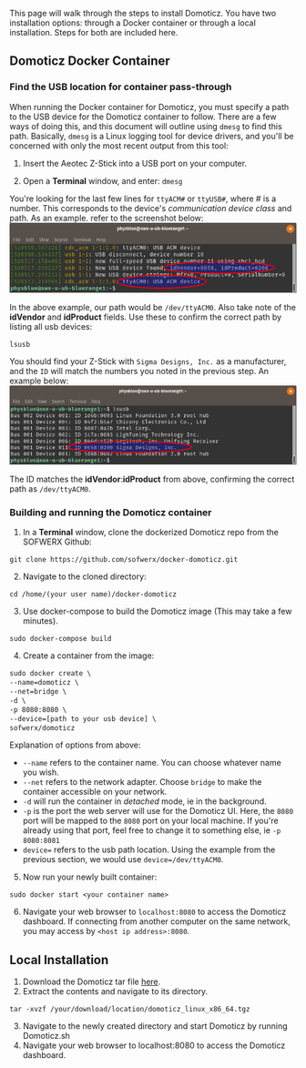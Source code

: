 This page will walk through the steps to install Domoticz. You have two installation options: through a Docker container or through a local installation. Steps for both are included here.

## Domoticz Docker Container
### Find the USB location for container pass-through
When running the Docker container for Domoticz, you must specify a path to the USB device for the Domoticz container to follow. There are a few ways of doing this, and this document will outline using `dmesg` to find this path. Basically, `dmesg` is a Linux logging tool for device drivers, and you'll be concerned with only the most recent output from this tool:

1. Insert the Aeotec Z-Stick into a USB port on your computer.

2. Open a **Terminal** window, and enter:
`dmesg`

You're looking for the last few lines for `ttyACM#` or `ttyUSB#`, where # is a number. This corresponds to the device's _communication device class_ and path. As an example. refer to the screenshot below:
![](s-out-dmesg.png)

In the above example, our path would be `/dev/ttyACM0`.  Also take note of the **idVendor** and **idProduct** fields. Use these to confirm the correct path by listing all usb devices:
```
lsusb
```
You should find your Z-Stick with `Sigma Designs, Inc.` as a manufacturer, and the `ID` will match the numbers you noted in the previous step. An example below:
![](s-out-usb.png)

The ID matches the **idVendor**:**idProduct** from above, confirming the correct path as `/dev/ttyACM0`.

### Building and running the Domoticz container

1. In a **Terminal** window, clone the dockerized Domoticz repo from the SOFWERX Github:
```
git clone https://github.com/sofwerx/docker-domoticz.git
```
2. Navigate to the cloned directory:
```
cd /home/(your user name)/docker-domoticz
```
3. Use docker-compose to build the Domoticz image (This may take a few minutes).
```
sudo docker-compose build
```
4. Create a container from the image:
```
sudo docker create \
--name=domoticz \
--net=bridge \
-d \
-p 8080:8080 \
--device=[path to your usb device] \
sofwerx/domoticz
```
 Explanation of options from above:
 * `--name` refers to the container name. You can choose whatever name you wish.
 * `--net`  refers to the network adapter. Choose `bridge` to make the container accessible on your network.
 * `-d` will run the container in _detached_ mode, ie in the background.
 * `-p` is the port the web server will use for the Domoticz UI. Here, the `8080` port will be mapped to the `8080` port on your local machine. If you're already using that port, feel free to change it to something else, ie `-p 8080:8081`
 * `device=` refers to the usb path location. Using the example from the previous section, we would use `device=/dev/ttyACM0`.

5. Now run your newly built container:
```
sudo docker start <your container name>
```

6. Navigate your web browser to `localhost:8080` to access the Domoticz dashboard. If connecting from another computer on the same network, you may access by `<host ip address>:8080`.


## Local Installation
1. Download the  Domoticz tar file [here](https://releases.domoticz.com/releases/release/domoticz_linux_x86_64.tgz).
2. Extract the contents and navigate to its directory.
```
tar -xvzf /your/download/location/domoticz_linux_x86_64.tgz
```
3. Navigate to the newly created directory and start Domoticz by running Domoticz.sh
4. Navigate your web browser to localhost:8080 to access the Domoticz dashboard.
